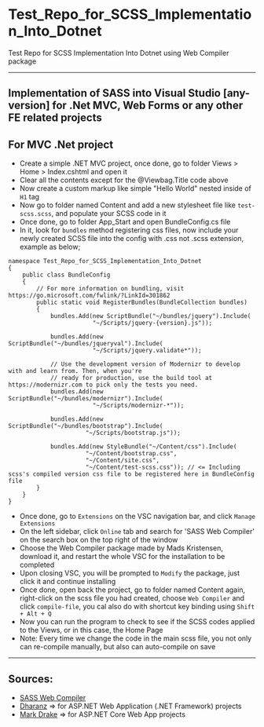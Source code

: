 # Test_Repo_for_SCSS_Implementation_Into_Dotnet
Test Repo for SCSS Implementation Into Dotnet using Web Compiler package

_____________________________________________________________________________________________________

## Implementation of SASS into Visual Studio [any-version] for .Net MVC, Web Forms or any other FE related projects

## For MVC .Net project
* Create a simple .NET MVC project, once done, go to folder Views > Home > Index.cshtml and open it
* Clear all the contents except for the @Viewbag.Title code above
* Now create a custom markup like simple "Hello World" nested inside of ```H1``` tag
* Now go to folder named Content and add a new stylesheet file like ```test-scss.scss```, and populate your SCSS code in it
* Once done, go to folder App_Start and open BundleConfig.cs file
* In it, look for ```bundles``` method registering css files, now include your newly created SCSS file into the config with .css not .scss extension, example as below;
```
namespace Test_Repo_for_SCSS_Implementation_Into_Dotnet
{
    public class BundleConfig
    {
        // For more information on bundling, visit https://go.microsoft.com/fwlink/?LinkId=301862
        public static void RegisterBundles(BundleCollection bundles)
        {
            bundles.Add(new ScriptBundle("~/bundles/jquery").Include(
                        "~/Scripts/jquery-{version}.js"));

            bundles.Add(new ScriptBundle("~/bundles/jqueryval").Include(
                        "~/Scripts/jquery.validate*"));

            // Use the development version of Modernizr to develop with and learn from. Then, when you're
            // ready for production, use the build tool at https://modernizr.com to pick only the tests you need.
            bundles.Add(new ScriptBundle("~/bundles/modernizr").Include(
                        "~/Scripts/modernizr-*"));

            bundles.Add(new ScriptBundle("~/bundles/bootstrap").Include(
                      "~/Scripts/bootstrap.js"));

            bundles.Add(new StyleBundle("~/Content/css").Include(
                      "~/Content/bootstrap.css",
                      "~/Content/site.css",
                      "~/Content/test-scss.css")); // <= Including scss's compiled version css file to be registered here in BundleConfig file
        }
    }
}
```
* Once done, go to ```Extensions``` on the VSC navigation bar, and click ```Manage Extensions```
* On the left sidebar, click ```Online``` tab and search for 'SASS Web Compiler' on the search box on the top right of the window
* Choose the Web Compiler package made by Mads Kristensen, download it, and restart the whole VSC for the installation to be completed
* Upon closing VSC, you will be prompted to ```Modify``` the package, just click it and continue installing
* Once done, open back the project, go to folder named Content again, right-click on the scss file you had created, choose ```Web Compiler``` and click ```compile-file```, you cal also do with shortcut key binding using ```Shift + Alt + Q```
* Now you can run the program to check to see if the SCSS codes applied to the Views, or in this case, the Home Page
* Note: Every time we change the code in the main scss file, you not only can re-compile manually, but also can auto-compile on save

___________________________________________________________________________________________________________________________

## Sources: 
* [SASS Web Compiler](https://marketplace.visualstudio.com/items?itemName=MadsKristensen.WebCompiler)
* [Dharanz](https://www.youtube.com/watch?v=fdshEHHnetM) => for ASP.NET Web Application (.NET Framework) projects
* [Mark Drake](https://www.youtube.com/watch?v=A8AWdj8apcU) => for ASP.NET Core Web App projects 
